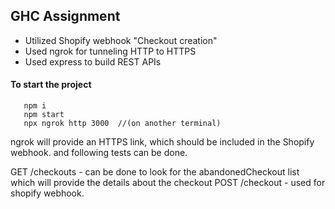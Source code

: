 ## GHC Assignment


  - Utilized Shopify webhook "Checkout creation"
  - Used ngrok for tunneling HTTP to HTTPS
  - Used express to build REST APIs

#### To start the project
       npm i
       npm start
       npx ngrok http 3000  //(on another terminal)

  ngrok will provide an HTTPS link, which should be included in the Shopify webhook.
  and following tests can be done.

  GET /checkouts - can be done to look for the abandonedCheckout list which will provide the details about the checkout
  POST /checkout - used for shopify webhook.
  
       
